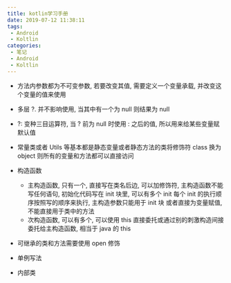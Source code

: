 ```yaml
---
title: kotlin学习手册
date: 2019-07-12 11:38:11
tags:
 - Android
 - Koltlin
categories:
 - 笔记
 - Android
 - Koltlin
---
```

* 方法内参数都为不可变参数, 若要改变其值, 需要定义一个变量承载, 并改变这个变量的值来使用
* 多层 ?. 并不影响使用, 当其中有一个为 null 则结果为 null
* ?: 变种三目运算符, 当 ? 前为 null 时使用 : 之后的值, 所以用来给某些变量赋默认值
* 常量类或者 Utils 等基本都是静态变量或者静态方法的类将修饰符 class 换为 object  则所有的变量和方法都可以直接访问
* 构造函数
  * 主构造函数, 只有一个, 直接写在类名后边, 可以加修饰符, 主构造函数不能写任何语句, 初始化代码写在 init 块里, 可以有多个 init  每个 init 的执行顺序按照写的顺序来执行, 主构造参数只能用于 init 块 或者直接为变量赋值, 不能直接用于类中的方法
  * 次构造函数, 可以有多个, 可以使用 this 直接委托或通过别的刺激构造间接委托给主构造函数, 相当于 java 的 this

* 可继承的类和方法需要使用 open 修饰
* 单例写法
* 内部类
